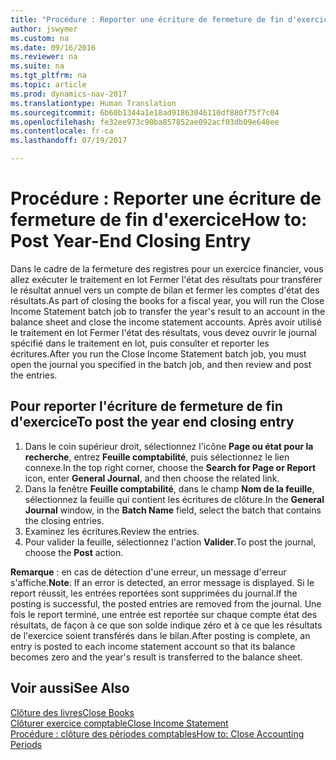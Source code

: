 ```yaml
---
title: "Procédure : Reporter une écriture de fermeture de fin d'exercice"
author: jswymer
ms.custom: na
ms.date: 09/16/2016
ms.reviewer: na
ms.suite: na
ms.tgt_pltfrm: na
ms.topic: article
ms.prod: dynamics-nav-2017
ms.translationtype: Human Translation
ms.sourcegitcommit: 6b60b1344a1e18ad91863046110df880f75f7c04
ms.openlocfilehash: fe32ee973c90ba857852ae092acf03db09e648ee
ms.contentlocale: fr-ca
ms.lasthandoff: 07/19/2017

---
```

# <a name="how-to-post-year-end-closing-entry"></a><span data-ttu-id="0dc49-102">Procédure : Reporter une écriture de fermeture de fin d'exercice</span><span class="sxs-lookup"><span data-stu-id="0dc49-102">How to: Post Year-End Closing Entry</span></span>
<span data-ttu-id="0dc49-103">Dans le cadre de la fermeture des registres pour un exercice financier, vous allez exécuter le traitement en lot Fermer l'état des résultats pour transférer le résultat annuel vers un compte de bilan et fermer les comptes d'état des résultats.</span><span class="sxs-lookup"><span data-stu-id="0dc49-103">As part of closing the books for a fiscal year, you will run the Close Income Statement batch job to transfer the year's result to an account in the balance sheet and close the income statement accounts.</span></span> <span data-ttu-id="0dc49-104">Après avoir utilisé le traitement en lot Fermer l'état des résultats, vous devez ouvrir le journal spécifié dans le traitement en lot, puis consulter et reporter les écritures.</span><span class="sxs-lookup"><span data-stu-id="0dc49-104">After you run the Close Income Statement batch job, you must open the journal you specified in the batch job, and then review and post the entries.</span></span>

## <a name="to-post-the-year-end-closing-entry"></a><span data-ttu-id="0dc49-105">Pour reporter l'écriture de fermeture de fin d'exercice</span><span class="sxs-lookup"><span data-stu-id="0dc49-105">To post the year end closing entry</span></span>
1. <span data-ttu-id="0dc49-106">Dans le coin supérieur droit, sélectionnez l'icône **Page ou état pour la recherche**, entrez **Feuille comptabilité**, puis sélectionnez le lien connexe.</span><span class="sxs-lookup"><span data-stu-id="0dc49-106">In the top right corner, choose the **Search for Page or Report** icon, enter **General Journal**, and then choose the related link.</span></span>
2. <span data-ttu-id="0dc49-107">Dans la fenêtre **Feuille comptabilité**, dans le champ **Nom de la feuille**, sélectionnez la feuille qui contient les écritures de clôture.</span><span class="sxs-lookup"><span data-stu-id="0dc49-107">In the **General Journal** window, in the **Batch Name** field, select the batch that contains the closing entries.</span></span>
3. <span data-ttu-id="0dc49-108">Examinez les écritures.</span><span class="sxs-lookup"><span data-stu-id="0dc49-108">Review the entries.</span></span>
4. <span data-ttu-id="0dc49-109">Pour valider la feuille, sélectionnez l'action **Valider**.</span><span class="sxs-lookup"><span data-stu-id="0dc49-109">To post the journal, choose the **Post** action.</span></span>

<span data-ttu-id="0dc49-110">**Remarque** : en cas de détection d'une erreur, un message d'erreur s'affiche.</span><span class="sxs-lookup"><span data-stu-id="0dc49-110">**Note**: If an error is detected, an error message is displayed.</span></span> <span data-ttu-id="0dc49-111">Si le report réussit, les entrées reportées sont supprimées du journal.</span><span class="sxs-lookup"><span data-stu-id="0dc49-111">If the posting is successful, the posted entries are removed from the journal.</span></span> <span data-ttu-id="0dc49-112">Une fois le report terminé, une entrée est reportée sur chaque compte état des résultats, de façon à ce que son solde indique zéro et à ce que les résultats de l'exercice soient transférés dans le bilan.</span><span class="sxs-lookup"><span data-stu-id="0dc49-112">After posting is complete, an entry is posted to each income statement account so that its balance becomes zero and the year's result is transferred to the balance sheet.</span></span>

## <a name="see-also"></a><span data-ttu-id="0dc49-113">Voir aussi</span><span class="sxs-lookup"><span data-stu-id="0dc49-113">See Also</span></span>
[<span data-ttu-id="0dc49-114">Clôture des livres</span><span class="sxs-lookup"><span data-stu-id="0dc49-114">Close Books</span></span>](year-close-books.md)  
[<span data-ttu-id="0dc49-115">Clôturer exercice comptable</span><span class="sxs-lookup"><span data-stu-id="0dc49-115">Close Income Statement</span></span>](year-close-income-statement.md)  
[<span data-ttu-id="0dc49-116">Procédure : clôture des périodes comptables</span><span class="sxs-lookup"><span data-stu-id="0dc49-116">How to: Close Accounting Periods</span></span>](year-close-account-periods.md)  
